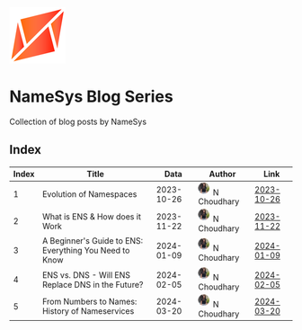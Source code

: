 <!---HEADER: DO NOT EDIT!-->
![](https://raw.githubusercontent.com/namesys-eth/ccip2-eth-resources/main/graphics/png/logo-tiny.png)
&nbsp;
<!---HEADER-->

# NameSys Blog Series

Collection of blog posts by NameSys

## Index

<div class="datatable-begin"></div>

| Index | Title                                 | Data       | Author      | Link       |
| ----- | ------------------------------------- | ---------- | ----------- | ---------- |
| 1     | Evolution of Namespaces               | 2023-10-26 | <img src="https://raw.githubusercontent.com/namesys-eth/ccip2-eth-resources/main/graphics/extra/nchoudhary.png" alt="nchoudhary" style="height: 20px; width:20px; margin-bottom:2.5px; margin-right:2.5px;"/> N Choudhary | [2023-10-26](https://blog.namesys.xyz/2023-10-26) |
| 2     | What is ENS & How does it Work        | 2023-11-22 | <img src="https://raw.githubusercontent.com/namesys-eth/ccip2-eth-resources/main/graphics/extra/nchoudhary.png" alt="nchoudhary" style="height: 20px; width:20px; margin-bottom:2.5px; margin-right:2.5px;"/> N Choudhary | [2023-11-22](https://blog.namesys.xyz/2023-11-22) |
| 3     | A Beginner's Guide to ENS: Everything You Need to Know        | 2024-01-09 | <img src="https://raw.githubusercontent.com/namesys-eth/ccip2-eth-resources/main/graphics/extra/nchoudhary.png" alt="nchoudhary" style="height: 20px; width:20px; margin-bottom:2.5px; margin-right:2.5px;"/> N Choudhary | [2024-01-09](https://blog.namesys.xyz/2024-01-09) |
| 4     | ENS vs. DNS - Will ENS Replace DNS in the Future?   | 2024-02-05 | <img src="https://raw.githubusercontent.com/namesys-eth/ccip2-eth-resources/main/graphics/extra/nchoudhary.png" alt="nchoudhary" style="height: 20px; width:20px; margin-bottom:2.5px; margin-right:2.5px;"/> N Choudhary | [2024-02-05](https://blog.namesys.xyz/2024-02-05) |
| 5     | From Numbers to Names: History of Nameservices   | 2024-03-20 | <img src="https://raw.githubusercontent.com/namesys-eth/ccip2-eth-resources/main/graphics/extra/nchoudhary.png" alt="nchoudhary" style="height: 20px; width:20px; margin-bottom:2.5px; margin-right:2.5px;"/> N Choudhary | [2024-03-20](https://blog.namesys.xyz/2024-03-20) |

<div class="datatable-end"></div>
